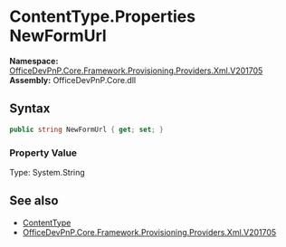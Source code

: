 # ContentType.Properties NewFormUrl
  

**Namespace:** [OfficeDevPnP.Core.Framework.Provisioning.Providers.Xml.V201705](OfficeDevPnP.Core.Framework.Provisioning.Providers.Xml.V201705.md)  
**Assembly:** OfficeDevPnP.Core.dll  
## Syntax
```C#
public string NewFormUrl { get; set; }
```

### Property Value
Type: System.String  

## See also
- [ContentType](OfficeDevPnP.Core.Framework.Provisioning.Providers.Xml.V201705.ContentType.md) 
- [OfficeDevPnP.Core.Framework.Provisioning.Providers.Xml.V201705](OfficeDevPnP.Core.Framework.Provisioning.Providers.Xml.V201705.md) 
